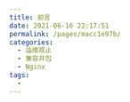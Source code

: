 ```yaml
---
title: 前言
date: 2021-06-16 22:17:51
permalink: /pages/macc1e97b/
categories:
  - 运维观止
  - 兼容并包
  - Nginx
tags:
  - 
---
```

